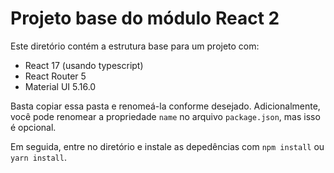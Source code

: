 # Projeto base do módulo React 2

Este diretório contém a estrutura base para um projeto com:

- React 17 (usando typescript)
- React Router 5
- Material UI 5.16.0

Basta copiar essa pasta e renomeá-la conforme desejado. Adicionalmente, você
pode renomear a propriedade `name` no arquivo `package.json`, mas isso é opcional.

Em seguida, entre no diretório e instale as depedências com `npm install` ou `yarn install`.
